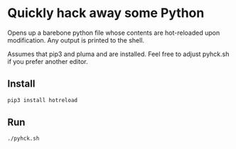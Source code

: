 # Quickly hack away some Python

Opens up a barebone python file whose contents are hot-reloaded upon modification. Any output is printed to the shell.

Assumes that pip3 and pluma and are installed. Feel free to adjust pyhck.sh if you prefer another editor.

## Install

```bash
pip3 install hotreload
```

## Run

```bash
./pyhck.sh
```
